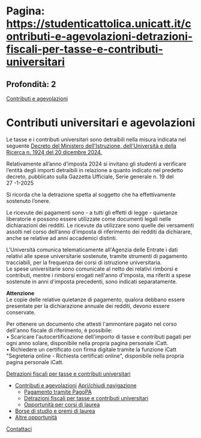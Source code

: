 # Pagina: https://studenticattolica.unicatt.it/contributi-e-agevolazioni-detrazioni-fiscali-per-tasse-e-contributi-universitari

## Profondità: 2

[Contributi e agevolazioni](contributi-universitari-e-agevolazioni-contributi-e-agevolazioni)



# Contributi universitari e agevolazioni

Le tasse e i contributi universitari sono detraibili nella misura indicata nel seguente [Decreto del Ministero dell'Istruzione, dell'Università e della Ricerca n. 1924 del 20 dicembre 2024.](https://www.mur.gov.it/it/atti-e-normativa/decreto-ministeriale-n-1924-del-20-12-2024)

Relativamente all’anno d’imposta 2024 si invitano gli studenti a verificare l’entità degli importi detraibili in relazione a quanto indicato nel predetto decreto, pubblicato sulla Gazzetta Ufficiale, Serie generale n. 19 del  
27 -1-2025

Si ricorda che la detrazione spetta al soggetto che ha effettivamente sostenuto l’onere.

Le ricevute dei pagamenti sono - a tutti gli effetti di legge - quietanze liberatorie e possono essere utilizzate come documenti legali nelle dichiarazioni dei redditi. Le ricevute da utilizzare sono quelle dei versamenti assolti nel corso dell’anno d’imposta di riferimento dei redditi da dichiarare, anche se relative ad anni accademici distinti.

L'Università comunica telematicamente all'Agenzia delle Entrate i dati relativi alle spese universitarie sostenute, tramite strumenti di pagamento tracciabili, per la frequenza dei corsi di istruzione universitaria.  
Le spese universitarie sono comunicate al netto dei relativi rimborsi e contributi, mentre i rimborsi erogati nell'anno d'imposta, ma riferiti a spese sostenute in anni d'imposta precedenti, sono indicati separatamente.

**Attenzione**  
Le copie delle relative quietanze di pagamento, qualora debbano essere presentate per la dichiarazione annuale dei redditi, devono essere conservate.  
  
Per ottenere un documento che attesti l'ammontare pagato nel corso dell'anno fiscale di riferimento, è possibile:  
• Scaricare l'autocertificazione dell'importo di tasse e contributi pagati per ogni anno solare, disponibile nella propria pagina personale iCatt.  
• Richiedere un certificato con firma digitale tramite la funzione iCatt "Segreteria online - Richiesta certificati online", disponibile nella propria pagina personale iCatt.

[Detrazioni fiscali per tasse e contributi universitari](#submenu__wrapper "Detrazioni fiscali per tasse e contributi universitari")

* [Contributi e agevolazioni](contributi-universitari-e-agevolazioni-contributi-e-agevolazioni "Contributi e agevolazioni")
  [Apri/chiudi navigazione](#asub-b72dd573-8c9a-41e8-8e03-a1897888bb44 "Apri/chiudi navigazione")
  + [Pagamento tramite PagoPA](contributi-e-agevolazioni-pagamento-tramite-pagopa "Pagamento tramite PagoPA")
  + [Detrazioni fiscali per tasse e contributi universitari](contributi-e-agevolazioni-detrazioni-fiscali-per-tasse-e-contributi-universitari "Detrazioni fiscali per tasse e contributi universitari")
  + [Opportunità per corsi di laurea](https://www.unicatt.it/ammissione/costi-e-opportunita/agevolazioni-economiche/opportunita-per-corsi-di-laurea.html "Opportunità per corsi di laurea ")
* [Borse di studio e premi di laurea](contributi-universitari-e-agevolazioni-borse-di-studio-e-premi-di-laurea "Borse di studio e premi di laurea")
* [Altre opportunità](contributi-universitari-e-agevolazioni-altre-opportunita "Altre opportunità")

[Contattaci](home-contatti "Contattaci")